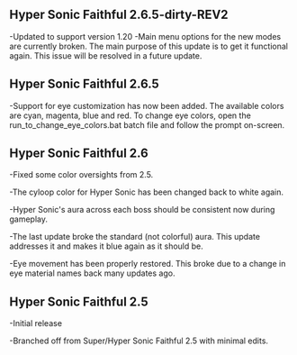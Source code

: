 ## Hyper Sonic Faithful 2.6.5-dirty-REV2
-Updated to support version 1.20
-Main menu options for the new modes are currently broken.  The main purpose of this update is to get it functional again.  This issue will be resolved in a future update.

## Hyper Sonic Faithful 2.6.5
-Support for eye customization has now been added.  The available colors are cyan, magenta, blue and red.  To change eye colors, open the run_to_change_eye_colors.bat batch file and follow the prompt on-screen.

## Hyper Sonic Faithful 2.6
-Fixed some color oversights from 2.5.

-The cyloop color for Hyper Sonic has been changed back to white again.

-Hyper Sonic's aura across each boss should be consistent now during gameplay.

-The last update broke the standard (not colorful) aura.  This update addresses it and makes it blue again as it should be.

-Eye movement has been properly restored.  This broke due to a change in eye material names back many updates ago.


## Hyper Sonic Faithful 2.5
-Initial release

-Branched off from Super/Hyper Sonic Faithful 2.5 with minimal edits.